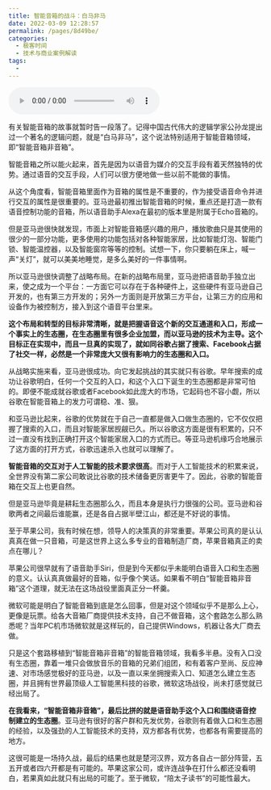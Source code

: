 ```yaml
---
title: 智能音箱的战斗：白马非马
date: 2022-03-09 12:28:57
permalink: /pages/8d49be/
categories:
  - 极客时间
  - 技术与商业案例解读
tags:
  - 
---
```

<audio title="035.智能音箱的战斗：白马非马" src="https://static001.geekbang.org/resource/audio/a2/c9/a23f30b11779c7469df23b6432d702c9.mp3" controls="controls"></audio> 
<p>有关智能音箱的故事就暂时告一段落了。记得中国古代伟大的逻辑学家公孙龙提出过一个著名的逻辑问题，就是“白马非马”，这个说法特别适用于智能音箱领域，即“智能音箱非音箱”。</p>
<p>智能音箱之所以能火起来，首先是因为以语音为媒介的交互手段有着天然独特的优势。通过语音的交互手段，人们可以很方便地做一些以前不能做的事情。</p>
<p>从这个角度看，智能音箱里面作为音箱的属性是不重要的，作为接受语音命令并进行交互的属性是很重要的。亚马逊最初推出智能音箱的时候，重点还是打造一款有语音控制功能的音箱，所以语音助手Alexa在最初的版本里是附属于Echo音箱的。</p>
<!-- [[[read_end]]] -->
<p>但是亚马逊很快就发现，市面上对智能音箱感兴趣的用户，播放歌曲只是其使用的很少的一部分功能，更多使用的功能包括对各种智能家居，比如智能灯泡、智能门锁、智能温控器，以及智能窗帘等等的控制。试想一下，你只要躺在床上，喊一声“关灯”，就可以美美地睡觉，是多么美好的一件事情啊。</p>
<p>所以亚马逊很快调整了战略布局。在新的战略布局里，亚马逊把语音助手独立出来，使之成为一个平台：一方面它可以存在于各种硬件上，这些硬件有亚马逊自己开发的，也有第三方开发的；另外一方面则是开放第三方平台，让第三方的应用和设备作为被控制方，接入到这个语音平台里来。</p>
<p><strong>这个布局和转型的目标非常清晰，就是把握语音这个新的交互通道和入口，形成一个事实上的生态圈，在生态圈里有很多企业加盟，而以亚马逊的技术为主导。这个目标正在实现中，而且一旦真的实现了，就如同谷歌占据了搜索、Facebook占据了社交一样，必然是一个非常庞大又很有影响力的生态圈和入口。</strong></p>
<p>从战略实施来看，亚马逊很成功。向它发起挑战的其实就只有谷歌。早年搜索的成功让谷歌明白，任何一个交互的入口，和这个入口下诞生的生态圈都是非常可怕的。即便不能成就谷歌或者Facebook如此庞大的市场，它起码也不容小觑，所以谷歌在智能音箱上的发力可谓稳、准、狠。</p>
<p>和亚马逊比起来，谷歌的优势就在于自己一直都是做入口做生态圈的，它不仅仅把握了搜索的入口，而且对智能家居觊觎已久。所以谷歌这方面是很有积累的，只不过一直没有找到正确打开这个智能家居入口的方式而已。等亚马逊机缘巧合地展示了这方面的打开方式，谷歌迅速杀入也就可以理解了。</p>
<p><strong>智能音箱的交互对于人工智能的技术要求很高</strong>。而对于人工智能技术的积累来说，全世界没有第二家公司敢说比谷歌的技术储备更厉害更牛了。因此，谷歌的智能音箱在交互上也更自然。</p>
<p>但是亚马逊毕竟是耕耘生态圈那么久，而且本身是执行力很强的公司。亚马逊和谷歌两者之间最后谁能赢，还是各自占据半壁江山，都还是不好说的事情。</p>
<p>至于苹果公司，我有时候在想，领导人的决策真的非常重要。苹果公司真的是认认真真在做一只音箱，可是这世界上这么多专业的音箱制造厂商，苹果音箱真正的卖点在哪儿？</p>
<p>苹果公司很早就有了语音助手Siri，但是到今天都似乎未能明白语音入口和生态圈的意义。认认真真做最好的音箱，似乎像个笑话。如果看不明白“智能音箱非音箱”这个道理，就无法在这场战役里面真正分一杯羹。</p>
<p>微软可能是明白了智能音箱到底是怎么回事，但是对这个领域似乎不是那么上心，更像是玩票。给各大音箱厂商提供技术支持，自己不做音箱，这个套路怎么那么熟悉呢？当年PC机市场微软就是这样玩的，自己提供Windows，机器让各大厂商去做。</p>
<p>只是这个套路移植到“智能音箱非音箱”的智能音箱领域，我看多半悬。没有入口没有生态圈，靠着一堆只会做放音乐的音箱的兄弟们组团，和有着客户至尚、反应神速、对市场感觉极好的亚马逊，以及一直以来坐拥搜索入口、知道怎么建立生态圈，并且拥有世界最顶级人工智能黑科技的谷歌，微软这场战役，尚未打感觉就已经出局了。</p>
<p><strong>在我看来，“智能音箱非音箱”，最后比拼的就是语音助手这个入口和围绕语音控制建立的生态圈</strong>。亚马逊有很好的客户群和先发优势，谷歌则有着做入口和生态圈的经验，以及强劲的人工智能技术的支持，双方都各有优势，也都各有需要提高的地方。</p>
<p>这很可能是一场持久战，最后的结果也就是楚河汉界，双方各自占一部分阵营，五五开或者四六开都是有可能的。苹果这家公司，或许连战争在打什么都还没看明白，若果真如此就只有出局的可能了。至于微软，“陪太子读书”的可能性最大。</p>
<p></p>
